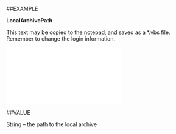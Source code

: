 
##EXAMPLE

**LocalArchivePath**

This text may be copied to the notepad, and saved as a *.vbs file. Remember to change the login information.

![](..\..\Examples\vbs\SOSettings.LocalArchivePath.vbs.txt)


##VALUE

String – the path to the local archive

